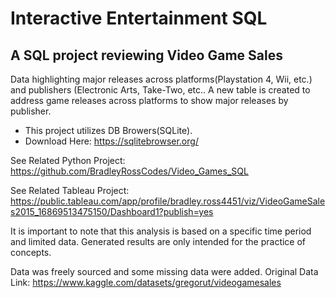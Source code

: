 # Interactive Entertainment SQL

## A SQL project reviewing Video Game Sales 

Data highlighting major releases across platforms(Playstation 4,  Wii, etc.) and publishers (Electronic Arts, Take-Two, etc.. 
A new table is created to address game releases across platforms to show major releases by publisher. 

* This project utilizes DB Browers(SQLite).
* Download Here: https://sqlitebrowser.org/

See Related Python Project: https://github.com/BradleyRossCodes/Video_Games_SQL

See Related Tableau Project: https://public.tableau.com/app/profile/bradley.ross4451/viz/VideoGameSales2015_16869513475150/Dashboard1?publish=yes

It is important to note that this analysis is based on a specific time period and limited data. Generated results are only intended for the practice of concepts.

Data was freely sourced and some missing data were added. 
Original Data Link: https://www.kaggle.com/datasets/gregorut/videogamesales
